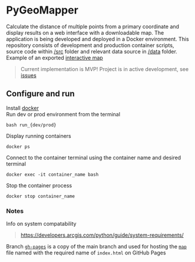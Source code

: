 # PyGeoMapper
Calculate the distance of multiple points from a primary coordinate and display results on a web interface with a downloadable map. The application is being developed and deployed in a Docker environment. This repository consists of development and production container scripts, source code within [/src](/src/) folder and relevant data source in [/data](/data/) folder. Example of an exported [interactive map](https://the-magicians-code.github.io/PyGeoMapper/)
>Current implementation is MVP! Project is in active development, see [issues](https://github.com/The-Magicians-Code/PyGeoMapper/issues)
## Configure and run
Install [docker](https://docs.docker.com/get-docker/)  
Run dev or prod environment from the terminal
````
bash run_{dev/prod}
````
Display running containers
````
docker ps
````
Connect to the container terminal using the container name and desired terminal
````
docker exec -it container_name bash
````
Stop the container process
````
docker stop container_name
````
### Notes
Info on system compatability  
>https://developers.arcgis.com/python/guide/system-requirements/

Branch [`gh-pages`](https://github.com/The-Magicians-Code/PyGeoMapper/tree/gh-pages) is a copy of the main branch and used for hosting the [`map`](https://github.com/The-Magicians-Code/PyGeoMapper/index.html) file named with the required name of `index.html` on GitHub Pages